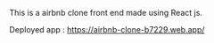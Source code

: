 This is a airbnb clone front end made using React js.

Deployed app : https://airbnb-clone-b7229.web.app/
